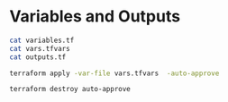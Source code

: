 # Variables and Outputs

```bash
cat variables.tf
cat vars.tfvars
cat outputs.tf
```

```bash
terraform apply -var-file vars.tfvars  -auto-approve 
```

```bash
terraform destroy auto-approve 
```
